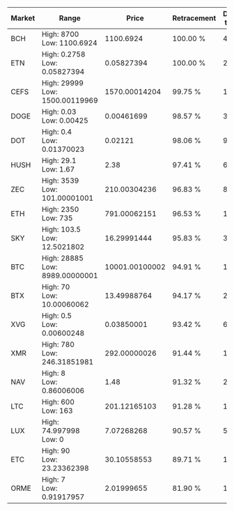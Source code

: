 | Market | Range | Price| Retracement | Doubles to 50% |
| --- | --- | --- | --- | --- |
| BCH | High: 8700<br />Low: 1100.6924 | 1100.6924 | 100.00 % | 4.45 |
| ETN | High: 0.2758<br />Low: 0.05827394 | 0.05827394 | 100.00 % | 2.87 |
| CEFS | High: 29999<br />Low: 1500.00119969 | 1570.00014204 | 99.75 % | 10.03 |
| DOGE | High: 0.03<br />Low: 0.00425 | 0.00461699 | 98.57 % | 3.71 |
| DOT | High: 0.4<br />Low: 0.01370023 | 0.02121 | 98.06 % | 9.75 |
| HUSH | High: 29.1<br />Low: 1.67 | 2.38 | 97.41 % | 6.46 |
| ZEC | High: 3539<br />Low: 101.00001001 | 210.00304236 | 96.83 % | 8.67 |
| ETH | High: 2350<br />Low: 735 | 791.00062151 | 96.53 % | 1.95 |
| SKY | High: 103.5<br />Low: 12.5021802 | 16.29991444 | 95.83 % | 3.56 |
| BTC | High: 28885<br />Low: 8989.00000001 | 10001.00100002 | 94.91 % | 1.89 |
| BTX | High: 70<br />Low: 10.00060062 | 13.49988764 | 94.17 % | 2.96 |
| XVG | High: 0.5<br />Low: 0.00600248 | 0.03850001 | 93.42 % | 6.57 |
| XMR | High: 780<br />Low: 246.31851981 | 292.00000026 | 91.44 % | 1.76 |
| NAV | High: 8<br />Low: 0.86006006 | 1.48 | 91.32 % | 2.99 |
| LTC | High: 600<br />Low: 163 | 201.12165103 | 91.28 % | 1.90 |
| LUX | High: 74.997998<br />Low: 0 | 7.07268268 | 90.57 % | 5.30 |
| ETC | High: 90<br />Low: 23.23362398 | 30.10558553 | 89.71 % | 1.88 |
| ORME | High: 7<br />Low: 0.91917957 | 2.01999655 | 81.90 % | 1.96 |
